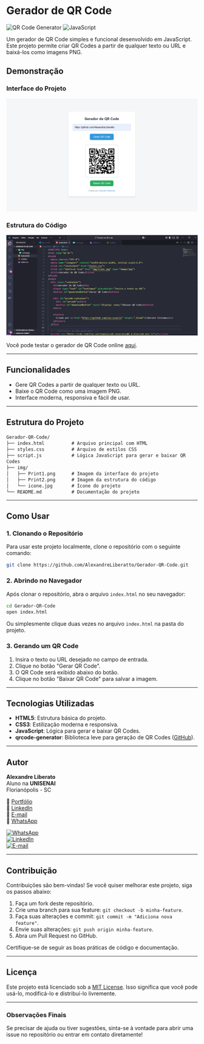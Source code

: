 
# Gerador de QR Code

![QR Code Generator](https://img.shields.io/badge/QR%20Code-Generator-blue) ![JavaScript](https://img.shields.io/badge/JavaScript-F7DF1E?logo=javascript&logoColor=black)

Um gerador de QR Code simples e funcional desenvolvido em JavaScript. Este projeto permite criar QR Codes a partir de qualquer texto ou URL e baixá-los como imagens PNG.

## Demonstração

### Interface do Projeto
![Interface do Projeto](img/Print1.png)

### Estrutura do Código
![Estrutura do Código](img/Print2.png)

Você pode testar o gerador de QR Code online [aqui](https://github.com/AlexandreLiberatto/Gerador-QR-Code).

---

## Funcionalidades

- Gere QR Codes a partir de qualquer texto ou URL.
- Baixe o QR Code como uma imagem PNG.
- Interface moderna, responsiva e fácil de usar.

---

## Estrutura do Projeto

```
Gerador-QR-Code/
├── index.html          # Arquivo principal com HTML
├── styles.css          # Arquivo de estilos CSS
├── script.js           # Lógica JavaScript para gerar e baixar QR Codes
├── img/
│   ├── Print1.png      # Imagem da interface do projeto
│   ├── Print2.png      # Imagem da estrutura do código
│   └── icone.jpg       # Ícone do projeto
└── README.md           # Documentação do projeto
```

---

## Como Usar

### 1. Clonando o Repositório

Para usar este projeto localmente, clone o repositório com o seguinte comando:

```bash
git clone https://github.com/AlexandreLiberatto/Gerador-QR-Code.git
```

### 2. Abrindo no Navegador

Após clonar o repositório, abra o arquivo `index.html` no seu navegador:

```bash
cd Gerador-QR-Code
open index.html
```

Ou simplesmente clique duas vezes no arquivo `index.html` na pasta do projeto.

### 3. Gerando um QR Code

1. Insira o texto ou URL desejado no campo de entrada.
2. Clique no botão "Gerar QR Code".
3. O QR Code será exibido abaixo do botão.
4. Clique no botão "Baixar QR Code" para salvar a imagem.

---

## Tecnologias Utilizadas

- **HTML5**: Estrutura básica do projeto.
- **CSS3**: Estilização moderna e responsiva.
- **JavaScript**: Lógica para gerar e baixar QR Codes.
- **qrcode-generator**: Biblioteca leve para geração de QR Codes ([GitHub](https://github.com/kazuhikoarase/qrcode-generator)).

---

## Autor

**Alexandre Liberato**  
Aluno na **UNISENAI**  
Florianópolis - SC  

🔗 [Portfólio](https://portfolio-3-d-olive.vercel.app/)  
💼 [LinkedIn](https://www.linkedin.com/in/alexandre-liberato-32179624b/)  
📧 [E-mail](mailto:alexandreliberatto@gmail.com)  
📱 [WhatsApp](https://api.whatsapp.com/send?phone=+5548991604054)

[![WhatsApp](https://img.shields.io/badge/WhatsApp-25D366?style=for-the-badge&logo=whatsapp&logoColor=white)](https://api.whatsapp.com/send?phone=+5548991604054)  
[![LinkedIn](https://img.shields.io/badge/LinkedIn-0A66C2?style=for-the-badge&logo=linkedin&logoColor=white)](https://www.linkedin.com/in/alexandre-liberato-32179624b/)  
[![E-mail](https://img.shields.io/badge/E--mail-D14836?style=for-the-badge&logo=gmail&logoColor=white)](mailto:alexandreliberatto@gmail.com)

---

## Contribuição

Contribuições são bem-vindas! Se você quiser melhorar este projeto, siga os passos abaixo:

1. Faça um fork deste repositório.
2. Crie uma branch para sua feature: `git checkout -b minha-feature`.
3. Faça suas alterações e commit: `git commit -m "Adiciona nova feature"`.
4. Envie suas alterações: `git push origin minha-feature`.
5. Abra um Pull Request no GitHub.

Certifique-se de seguir as boas práticas de código e documentação.

---

## Licença

Este projeto está licenciado sob a [MIT License](LICENSE). Isso significa que você pode usá-lo, modificá-lo e distribuí-lo livremente.

---

### Observações Finais

Se precisar de ajuda ou tiver sugestões, sinta-se à vontade para abrir uma issue no repositório ou entrar em contato diretamente!

